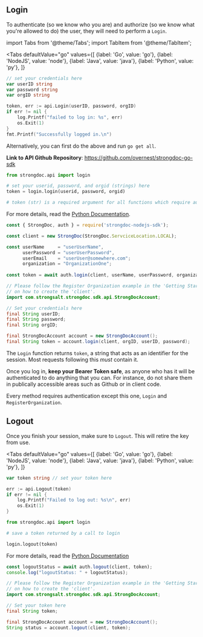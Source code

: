 ## Login

To authenticate (so we know who you are) and authorize (so we know what you're allowed to do) the user, they will need to perform a `Login`.

import Tabs from '@theme/Tabs';
import TabItem from '@theme/TabItem';

<Tabs
  defaultValue="go"
  values={[
      {label: 'Go', value: 'go'},
      {label: 'NodeJS', value: 'node'},
      {label: 'Java', value: 'java'},
      {label: 'Python', value: 'py'},
    ]}
>
<TabItem value="go">


```go
// set your credentials here
var userID string
var password string
var orgID string

token, err := api.Login(userID, password, orgID)
if err != nil {
    log.Printf("failed to log in: %s", err)
    os.Exit(1)
}
fmt.Printf("Successfully logged in.\n")
```

Alternatively, you can first do the above and run `go get all`.


**Link to API Github Repository**: https://github.com/overnest/strongdoc-go-sdk

</TabItem>
<TabItem value="py">

```py
from strongdoc.api import login

# set your userid, password, and orgid (strings) here
token = login.login(userid, password, orgid)

# token (str) is a required argument for all functions which require authentication
```
For more details, read the [Python Documentation](https://strongdoc-python-sdk.readthedocs.io/en/latest/strongdoc.api.html#strongdoc.api.login.login).

</TabItem>
<TabItem value="node">

```javascript
const { StrongDoc, auth } = require('strongdoc-nodejs-sdk');

const client = new StrongDoc(StrongDoc.ServciceLocation.LOCAL);

const userName     = "userUserName", 
      userPassword = "userUserPassword",
      userEmail    = "userUser@somewhere.com";
      organization = "OrganizationOne";
      
const token = await auth.login(client, userName, userPassword, organization);
```

</TabItem>
<TabItem value="java">

```java
// Please follow the Register Organization example in the 'Getting Started' section
// on how to create the 'client'.
import com.strongsalt.strongdoc.sdk.api.StrongDocAccount;

// Set your credentials here
final String userID;
final String password;
final String orgID;

final StrongDocAccount account = new StrongDocAccount();
final String token = account.login(client, orgID, userID, password);
```
</TabItem>
</Tabs>

The `Login` function returns `token`, a string that acts as an identifier for the session. Most requests following this *must* contain it.

Once you log in, **keep your Bearer Token safe**, as anyone who has it
will be authenticated to do anything that you can. For instance, do not share them in publically accessible areas such as Github or in client code.

Every method requires authentication except this one, `Login` and `RegisterOrganization`.

## Logout

Once you finish your session, make sure to `Logout`. This will retire the key from use.

<Tabs
  defaultValue="go"
  values={[
      {label: 'Go', value: 'go'},
      {label: 'NodeJS', value: 'node'},
      {label: 'Java', value: 'java'},
      {label: 'Python', value: 'py'},
    ]}
>
<TabItem value="go">

```go
var token string // set your token here

err := api.Logout(token)
if err != nil {
    log.Printf("Failed to log out: %s\n", err)
    os.Exit(1)
}
```

</TabItem>
<TabItem value="py">

```py
from strongdoc.api import login

# save a token returned by a call to login

login.logout(token)
```
For more details, read the [Python Documentation](https://strongdoc-python-sdk.readthedocs.io/en/latest/strongdoc.api.html#strongdoc.api.login.logout)

</TabItem>
<TabItem value="node">

```javascript
const logoutStatus = await auth.logout(client, token);
console.log("logoutStatus: " + logoutStatus);
```

</TabItem>
<TabItem value="java">

```java
// Please follow the Register Organization example in the 'Getting Started' section
// on how to create the 'client'.
import com.strongsalt.strongdoc.sdk.api.StrongDocAccount;

// Set your token here
final String token;

final StrongDocAccount account = new StrongDocAccount();
String status = account.logout(client, token);
```
</TabItem>
</Tabs>
